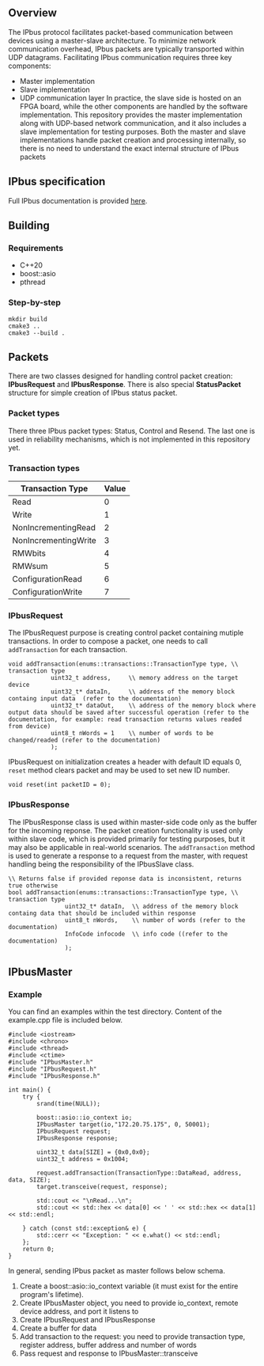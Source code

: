 ## Overview
The IPbus protocol facilitates packet-based communication between devices using a master-slave architecture. To minimize network communication overhead, IPbus packets are typically transported within UDP datagrams. Facilitating IPbus communication requires three key components:
- Master implementation
- Slave implementation
- UDP communication layer
In practice, the slave side is hosted on an FPGA board, while the other components are handled by the software implementation. This repository provides the master implementation along with UDP-based network communication, and it also includes a slave implementation for testing purposes. Both the master and slave implementations handle packet creation and processing internally, so there is no need to understand the exact internal structure of IPbus packets

## IPbus specification

Full IPbus documentation is provided  [here](https://ipbus.web.cern.ch/doc/user/html/_downloads/d251e03ea4badd71f62cffb24f110cfa/ipbus_protocol_v2_0.pdf).

## Building

### Requirements
- C++20
- boost::asio
- pthread

### Step-by-step
```
mkdir build
cmake3 ..
cmake3 --build .
```

## Packets
There are two classes designed for handling control packet creation: **IPbusRequest** and **IPbusResponse**. There is also special **StatusPacket** structure for simple creation of IPbus status packet.

### Packet types
There three IPbus packet types: Status, Control and Resend. The last one is used in reliability mechanisms, which is not implemented in this repository yet.

### Transaction types
| Transaction Type       | Value |
|------------------------|-------|
| Read                   | 0     |
| Write                  | 1     |
| NonIncrementingRead    | 2     |
| NonIncrementingWrite   | 3     |
| RMWbits                | 4     |
| RMWsum                 | 5     |
| ConfigurationRead      | 6     |
| ConfigurationWrite     | 7     |

### IPbusRequest
The IPbusRequest purpose is creating control packet containing mutiple transactions. In order to compose a packet, one needs to call `addTransaction` for each transaction.
```
void addTransaction(enums::transactions::TransactionType type, \\ transaction type
            uint32_t address,     \\ memory address on the target device
            uint32_t* dataIn,     \\ address of the memory block containg input data  (refer to the documentation)
            uint32_t* dataOut,    \\ address of the memory block where output data should be saved after successful operation (refer to the documentation, for example: read transaction returns values readed from device)
            uint8_t nWords = 1    \\ number of words to be changed/readed (refer to the documentation)
            );
```
IPbusRequest on initialization creates a header with default ID equals 0, `reset` method clears packet and may be used to set new ID number.
```
void reset(int packetID = 0);
```

### IPbusResponse
The IPbusResponse class is used within master-side code only as the buffer for the incoming reponse. The packet creation functionality is used only within slave code, which is provided primarily for testing purposes, but it may also be applicable in real-world scenarios. The `addTransaction` method is used to generate a response to a request from the master, with request handling being the responsibility of the IPbusSlave class.

```
\\ Returns false if provided reponse data is inconsistent, returns true otherwise
bool addTransaction(enums::transactions::TransactionType type, \\ transaction type
                uint32_t* dataIn,  \\ address of the memory block containg data that should be included within response
                uint8_t nWords,    \\ number of words (refer to the documentation)
                InfoCode infocode  \\ info code ((refer to the documentation)
                );
```

## IPbusMaster

### Example
You can find an examples within the test directory. Content of the example.cpp file is included below.
```
#include <iostream>
#include <chrono>
#include <thread>
#include <ctime>
#include "IPbusMaster.h"
#include "IPbusRequest.h"
#include "IPbusResponse.h"

int main() {
    try {
        srand(time(NULL));

        boost::asio::io_context io;
        IPbusMaster target(io,"172.20.75.175", 0, 50001);
        IPbusRequest request;
        IPbusResponse response;

        uint32_t data[SIZE] = {0x0,0x0};
        uint32_t address = 0x1004;

        request.addTransaction(TransactionType::DataRead, address, data, SIZE);
        target.transceive(request, response);

        std::cout << "\nRead...\n";
        std::cout << std::hex << data[0] << ' ' << std::hex << data[1] << std::endl;

    } catch (const std::exception& e) {
        std::cerr << "Exception: " << e.what() << std::endl;
    };
    return 0;
}
```
In general, sending IPbus packet as master follows below schema.
1. Create a boost::asio::io_context variable (it must exist for the entire program's lifetime).
2. Create IPbusMaster object, you need to provide io_context, remote device address, and port it listens to
3. Create IPbusRequest and IPbusResponse
4. Create a buffer for data
5. Add transaction to the request: you need to provide transaction type, register address, buffer address and number of words
6. Pass request and response to IPbusMaster::transceive





